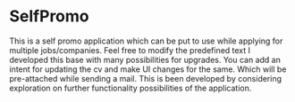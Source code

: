 # SelfPromo
This is a self promo application which can be put to use while applying for multiple jobs/companies. Feel free to modify the predefined text
I developed this base with many possibilities for upgrades. You can add an intent for updating the cv and make UI changes for the same. Which will be pre-attached while sending a mail.
This is been developed by considering exploration on further functionality possibilities of the application.
